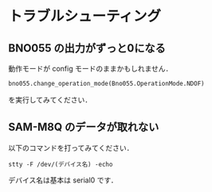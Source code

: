 # トラブルシューティング

## BNO055 の出力がずっと0になる

動作モードが config モードのままかもしれません．

```python
bno055.change_operation_mode(Bno055.OperationMode.NDOF)
```

を実行してみてください．

## SAM-M8Q のデータが取れない

以下のコマンドを打ってみてください．

```
stty -F /dev/(デバイス名) -echo
```

デバイス名は基本は serial0 です．
